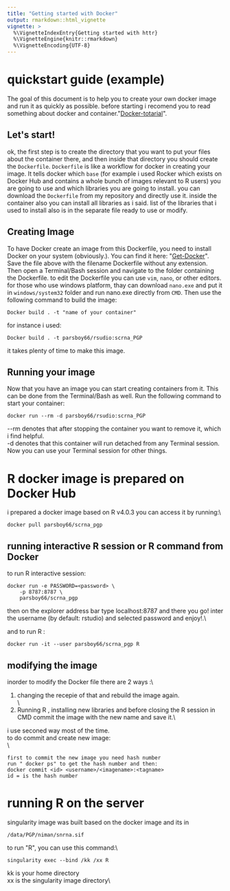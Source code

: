 ```yaml
---
title: "Getting started with Docker"
output: rmarkdown::html_vignette
vignette: >
  %\VignetteIndexEntry{Getting started with httr}
  %\VignetteEngine{knitr::rmarkdown}
  %\VignetteEncoding{UTF-8}
---
```


# quickstart guide (example)

The goal of this document is to help you to create your own docker image and run it as quickly as possible. before starting i recomend you to read something about docker and container."[Docker-totarial](https://docs.docker.com/get-started/overview/)".


## Let's start!

ok, the first step is to create the directory that you want to put your files about the container there, and then inside that directory you should create the `Dockerfile`. `Dockerfile` is like a workflow for docker in creating your image. It tells docker which `base` (for example i used Rocker which exists on Docker Hub and contains a whole bunch of images relevant to R users) you are going to use and which libraries you are going to install. you can download the `Dockerfile` from my repository and directly use it. inside the container also you can install all libraries as i said. list of the libraries that i used to install also is in the separate file ready to use or modify.

## Creating Image
To have Docker create an image from this Dockerfile, you need to install Docker on your system (obviously.). You can find it here: "[Get-Docker](Https://Docs.Docker.Com/Get-Docker/)". Save the file above with the filename Dockerfile without any extension. Then open a Terminal/Bash session and navigate to the folder containing the Dockerfile. to edit the Dockerfile you can use `vim`, `nano`, or other editors. for those who use windows platform, thay can download `nano.exe` and put it in `windows/system32` folder and run nano.exe directly from `CMD`.
Then use the following command to build the image:
```{r}
Docker build . -t "name of your container"
```

for instance i used:
```{r}
Docker build . -t parsboy66/rsudio:scrna_PGP
```

it takes plenty of time to make this image. 

## Running your image
Now that you have an image you can start creating containers from it. This can be done from the Terminal/Bash as well. Run the following command to start your container:
```{r}
docker run --rm -d parsboy66/rsudio:scrna_PGP
```
--rm denotes that after stopping the container you want to remove it, which i find helpful.\
-d denotes that this container will run detached from any Terminal session. Now you can use your Terminal session for other things.

# R docker image is prepared on Docker Hub 
i prepared a docker image based on R v4.0.3 you can access it by running:\
```{r}
docker pull parsboy66/scrna_pgp
```

## running interactive R session or R command from Docker
to run R interactive session:
```{r}
docker run -e PASSWORD=<password> \
	-p 8787:8787 \
	parsboy66/scrna_pgp
```
then on the explorer address bar type localhost:8787 and there you go! inter the username (by default: rstudio) and selected password and enjoy!.\

and to run R :
```{r}
docker run -it --user parsboy66/scrna_pgp R
```

## modifying the image
inorder to modify the Docker file there are 2 ways :\
1. changing the recepie of that and rebuild the image again.\
\
2. Running R , installing new libraries and before closing the R session in CMD commit the image with the new name and save it.\

i use seconed way most of the time. \
to do commit and create new image:\
\
```{r}
first to commit the new image you need hash number
run " docker ps" to get the hash number and then:
docker commit <id> <username>/<imagename>:<tagname>
id = is the hash number

```
# running R on the server
singularity image was built based on the docker image and its in 
```{r}
/data/PGP/niman/snrna.sif
```
to run "R", you can use this command:\

```{r}
singularity exec --bind /kk /xx R
```
kk is your home directory\
xx is the singularity image directory\

